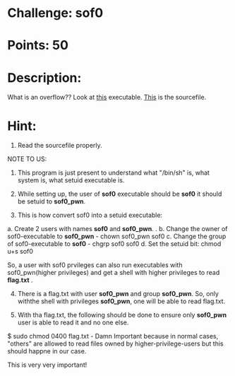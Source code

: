# Challenge: sof0

# Points: 50

# Description:

What is an overflow??
Look at [this](./sof0) executable.
[This](./sof0.c) is the sourcefile.

# Hint:

1. Read the sourcefile properly.




NOTE TO US:

1. This program is just present to understand what "/bin/sh" is, what system is, what setuid executable is.

2. While setting up, the user of **sof0** executable should be **sof0** it should be setuid to **sof0_pwn**.

3. This is how convert sof0 into a setuid executable:

a. Create 2 users with names **sof0** and **sof0_pwn**. .
b. Change the owner of sof0-executable to **sof0_pwn** - chown sof0_pwn sof0
c. Change the group of sof0-executable to **sof0** - chgrp sof0 sof0
d. Set the setuid bit: chmod u+s sof0

So, a user with sof0 prvileges can also run executables with sof0_pwn(higher privileges) and get a shell with higher privileges to read **flag.txt** .

4. There is a flag.txt with user **sof0_pwn** and group **sof0_pwn**. So, only withthe shell with privileges **sof0_pwn**, one will be able to read flag.txt.

5. With tha flag.txt, the following should be done to ensure only **sof0_pwn** user is able to read it and no one else.

$ sudo chmod 0400 flag.txt  - Damn Important because in normal cases, "others" are allowed to read files owned by higher-privilege-users but this should happne in our case.

This is very very important!